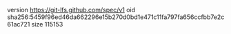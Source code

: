 version https://git-lfs.github.com/spec/v1
oid sha256:5459f96ed46da662296e15b270d0bd1e471c11fa797fa656ccfbb7e2c61ac721
size 115153
